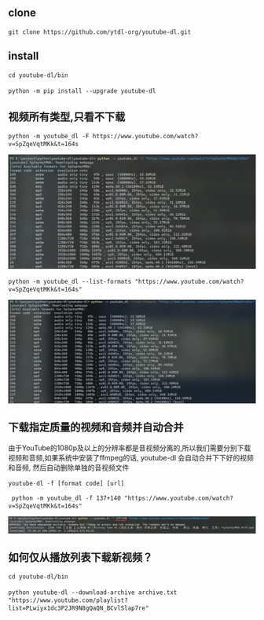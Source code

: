 ## clone

```jade
git clone https://github.com/ytdl-org/youtube-dl.git
```



## install 

```
cd youtube-dl/bin

python -m pip install --upgrade youtube-dl
```



## 视频所有类型,只看不下载

````
python -m youtube_dl -F https://www.youtube.com/watch?v=SpZqeVqtMKk&t=164s
````

![image-20210202140953807](./img/image-20210202140953807.png)



`````
python -m youtube_dl --list-formats "https://www.youtube.com/watch?v=SpZqeVqtMKk&t=164s"
`````

![image-20210202141150906](./img/image-20210202141150906.png)

## 下载指定质量的视频和音频并自动合并

由于YouTube的1080p及以上的分辨率都是音视频分离的,所以我们需要分别下载视频和音频,如果系统中安装了ffmpeg的话, youtube-dl 会自动合并下下好的视频和音频, 然后自动删除单独的音视频文件

```
youtube-dl -f [format code] [url]
```

```
 python -m youtube_dl -f 137+140 "https://www.youtube.com/watch?v=SpZqeVqtMKk&t=164s"
```



![image-20210202142223321](./img/image-20210202142223321.png)

## 如何仅从播放列表下载新视频？

```
cd youtube-dl/bin

python youtube-dl --download-archive archive.txt "https://www.youtube.com/playlist?list=PLwiyx1dc3P2JR9N8gQaQN_BCvlSlap7re"
```

